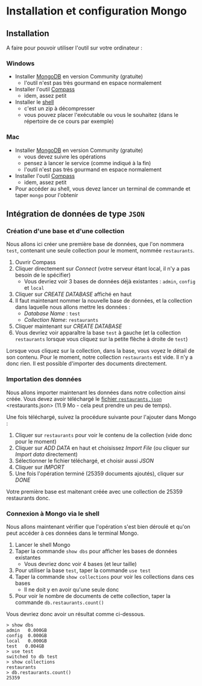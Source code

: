 # Installation et configuration Mongo

## Installation

A faire pour pouvoir utiliser l'outil sur votre ordinateur :

### Windows

- Installer [MongoDB](https://www.mongodb.com/try/download/community) en version Community (gratuite)
    - l'outil n'est pas très gourmand en espace normalement
- Installer l'outil [Compass](https://www.mongodb.com/try/download/compass)
    - idem, assez petit
- Installer le [shell](https://www.mongodb.com/try/download/shell)
    - c'est un zip à décompresser
    - vous pouvez placer l'exécutable ou vous le souhaitez (dans le répertoire de ce cours par exemple)

### Mac

- Installer [MongoDB](https://docs.mongodb.com/manual/tutorial/install-mongodb-on-os-x/) en version Community (gratuite)
    - vous devez suivre les opérations
    - pensez à lancer le service (comme indiqué à la fin)
    - l'outil n'est pas très gourmand en espace normalement
- Installer l'outil [Compass](https://www.mongodb.com/try/download/compass)
    - idem, assez petit
- Pour accéder au shell, vous devez lancer un terminal de commande et taper `mongo` pour l'obtenir



## Intégration de données de type `JSON`

### Création d'une base et d'une collection

Nous allons ici créer une première base de données, que l'on nommera `test`, contenant une seule collection pour le moment, nommée `restaurants`.

1. Ouvrir Compass
1. Cliquer directement sur *Connect* (votre serveur étant local, il n'y a pas besoin de le spécifier)
    - Vous devriez voir 3 bases de données déjà existantes : `admin`, `config` et `local`
1. Cliquer sur *CREATE DATABASE* affiché en haut
1. Il faut maintenant nommer la nouvelle base de données, et la collection dans laquelle nous allons mettre les données :
    - *Database Name* : `test`
    - *Collection Name*: `restaurants`
1. Cliquer maintenant sur *CREATE DATABASE* 
1. Vous devriez voir apparaître la base `test` à gauche (et la collection `restaurants` lorsque vous cliquez sur la petite flèche à droite de `test`)

Lorsque vous cliquez sur la collection, dans la base, vous voyez le détail de son contenu. Pour le moment, notre collection `restaurants` est vide. Il n'y a donc rien. Il est possible d'importer des documents directement.

### Importation des données

Nous allons importer maintenant les données dans notre collection ainsi créée. Vous devez avoir téléchargé le [fichier `restaurants.json`](../stid-2afi--nosql//restaurants.json) <restaurants.json> (11.9 Mo - cela peut prendre un peu de temps).

Une fois téléchargé, suivez la procédure suivante pour l'ajouter dans Mongo :

1. Cliquer sur `restaurants` pour voir le contenu de la collection (vide donc pour le moment)
1. Cliquer sur *ADD DATA* en haut et choisissez *Import File* (ou cliquer sur *Import data* directement)
1. Sélectionner le fichier téléchargé, et choisir aussi *JSON*
1. Cliquer sur *IMPORT*
1. Une fois l'opération terminé (25359 documents ajoutés), cliquer sur *DONE*

Votre première base est maitenant créée avec une collection de 25359 restaurants donc.

### Connexion à Mongo via le shell

Nous allons maintenant vérifier que l'opération s'est bien déroulé et qu'on peut accéder à ces données dans le terminal Mongo. 

1. Lancer le shell Mongo
1. Taper la commande `show dbs` pour afficher les bases de données existantes
    - Vous devriez donc voir 4 bases (et leur taille)
1. Pour utiliser la base `test`, taper la commande `use test`
1. Taper la commande `show collections` pour voir les collections dans ces bases
    - Il ne doit y en avoir qu'une seule donc
1. Pour voir le nombre de documents de cette collection, taper la commande `db.restaurants.count()`

Vous devriez donc avoir un résultat comme ci-dessous. 

```
> show dbs
admin   0.000GB
config  0.000GB
local   0.000GB
test   0.004GB
> use test
switched to db test
> show collections
restaurants
> db.restaurants.count()
25359
```